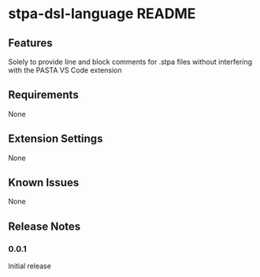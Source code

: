 # stpa-dsl-language README

## Features

Solely to provide line and block comments for .stpa files without interfering with the PASTA VS Code extension

## Requirements

None

## Extension Settings

None

## Known Issues

None

## Release Notes

### 0.0.1

Initial release
